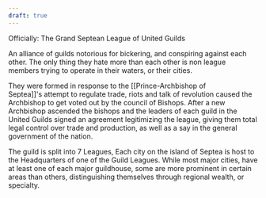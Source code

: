 ```yaml
---
draft: true
---
```

Officially: The Grand Septean League of United Guilds

An alliance of guilds notorious for bickering, and conspiring against each other. The only thing they hate more than each other is non league members trying to operate in their waters, or their cities. 

They were formed in response to the [[Prince-Archbishop of Septea]]'s attempt to regulate trade, riots and talk of revolution caused the Archbishop to get voted out by the council of Bishops. After a new Archbishop ascended the bishops and the leaders of each guild in the United Guilds signed an agreement legitimizing the league, giving them total legal control over trade and production, as well as a say in the general government of the nation.

The guild is split into 7 Leagues, Each city on the island of Septea is host to the Headquarters of one of the Guild Leagues. While most major cities, have at least one of each major guildhouse, some are more prominent in certain areas than others, distinguishing themselves through regional wealth, or specialty.

